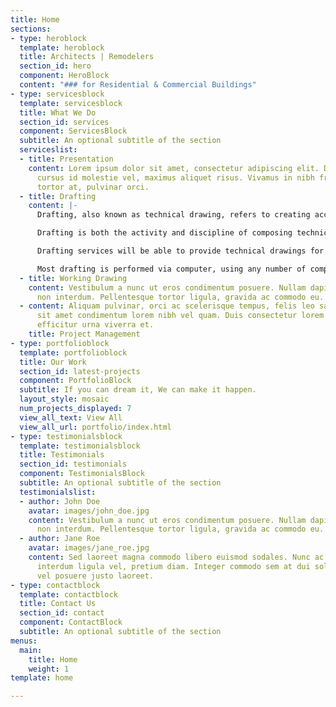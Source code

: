 ```yaml
---
title: Home
sections:
- type: heroblock
  template: heroblock
  title: Architects | Remodelers
  section_id: hero
  component: HeroBlock
  content: "### for Residential & Commercial Buildings"
- type: servicesblock
  template: servicesblock
  title: What We Do
  section_id: services
  component: ServicesBlock
  subtitle: An optional subtitle of the section
  serviceslist:
  - title: Presentation
    content: Lorem ipsum dolor sit amet, consectetur adipiscing elit. Donec nisl ligula,
      cursus id molestie vel, maximus aliquet risus. Vivamus in nibh fringilla, fringilla
      tortor at, pulvinar orci.
  - title: Drafting
    content: |-
      Drafting, also known as technical drawing, refers to creating accurate representations of objects for technical, architectural, and engineering needs.

      Drafting is both the activity and discipline of composing technical drawings that visually and precisely communicate how something functions or is to be constructed. Drafting is the visual language of industry, construction and engineering. A drafter, draftsperson, or draughtsman is a person who makes a technical drawing. Drafting services will employ any number of professional and experience drafters. Part of the ongoing process of drafting is the communication between designer and builder, or client and builder; much of which takes place via the “mark-up” or “red-lining” of technical drawings which are then returned to the drafter for update and reissue.

      Drafting services will be able to provide technical drawings for any purpose, including unit developments, extensions, alterations, and permit applications and will work across many industries including industrial design, surveying, engineering, construction, mining, and materials handling. Some drafting services will specialise in a particular subset, for example civil engineering, heritage buildings and overlays, architectural drafting, or energy efficient design.

      Most drafting is performed via computer, using any number of computer aided design tools, known colloquially throughout the industry as CAD. Once a drawing has been produced it may be printed for issue and review or, increasingly, it will be reviewed and marked up online.
  - title: Working Drawing
    content: Vestibulum a nunc ut eros condimentum posuere. Nullam dapibus quis nunc
      non interdum. Pellentesque tortor ligula, gravida ac commodo eu.
  - content: Aliquam pulvinar, orci ac scelerisque tempus, felis leo sagittis justo,
      sit amet condimentum lorem nibh vel quam. Duis consectetur lorem ipsum, non
      efficitur urna viverra et.
    title: Project Management
- type: portfolioblock
  template: portfolioblock
  title: Our Work
  section_id: latest-projects
  component: PortfolioBlock
  subtitle: If you can dream it, We can make it happen.
  layout_style: mosaic
  num_projects_displayed: 7
  view_all_text: View All
  view_all_url: portfolio/index.html
- type: testimonialsblock
  template: testimonialsblock
  title: Testimonials
  section_id: testimonials
  component: TestimonialsBlock
  subtitle: An optional subtitle of the section
  testimonialslist:
  - author: John Doe
    avatar: images/john_doe.jpg
    content: Vestibulum a nunc ut eros condimentum posuere. Nullam dapibus quis nunc
      non interdum. Pellentesque tortor ligula, gravida ac commodo eu.
  - author: Jane Roe
    avatar: images/jane_roe.jpg
    content: Sed laoreet magna commodo libero euismod sodales. Nunc ac libero convallis,
      interdum ligula vel, pretium diam. Integer commodo sem at dui sollicitudin,
      vel posuere justo laoreet.
- type: contactblock
  template: contactblock
  title: Contact Us
  section_id: contact
  component: ContactBlock
  subtitle: An optional subtitle of the section
menus:
  main:
    title: Home
    weight: 1
template: home

---
```

